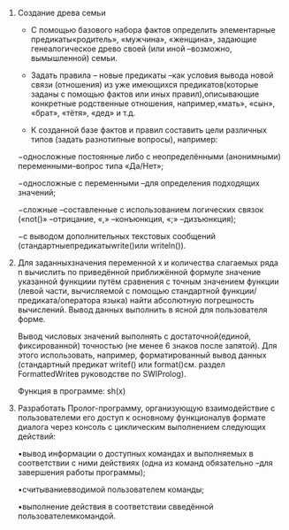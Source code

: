   1. Создание древа семьи
       - С помощью базового  набора фактов  определить элементарные предикаты«родитель», «мужчина», «женщина»,
        задающие генеалогическое древо своей (или иной –возможно, вымышленной) семьи.

       - Задать правила – новые предикаты –как условия вывода новой связи (отношения) из уже
        имеющихся предикатов(которые заданы с помощью фактов или иных правил),описывающие конкретные родственные отношения,
        например,«мать», «сын», «брат», «тётя», «дед» и т.д.

       - К  созданной  базе  фактов  и  правил  составить  цели  различных  типов
        (задать разнотипные вопросы), например: 

        −односложные постоянные либо с неопределёнными (анонимными) переменными–вопрос типа «Да/Нет»;

        −односложные с переменными –для определения подходящих значений;

        −сложные –составленные с использованием логических связок  («not()» –отрицание,  «,» –конъюнкция, «;» –дизъюнкция);

        −с  выводом  дополнительных  текстовых  сообщений  (стандартныепредикатыwrite()или writeln()).
  
  2. Для заданныхзначения переменной x и количества слагаемых ряда n вычислить по приведённой приближённой формуле значение указанной функциии
      путём сравнения с точным значением функции (левой  части,  вычисляемой с помощью  стандартной  функции/предиката/оператора языка)
      найти абсолютную погрешность вычислений. Вывод данных выполнить в ясной для пользователя форме.
    
    
      Вывод числовых значений выполнять с достаточной(единой, фиксированной) точностью
      (не менее 6 знаков после запятой). Для этого использовать, например, форматированный вывод данных 
      (стандартный  предикат writef() или format()см. раздел FormattedWriteв руководстве по SWIProlog).

      Функция в программе: sh(x) 

   
  3.  Разработать Пролог-программу, организующую взаимодействие с пользователеми его доступ к основному функционалув формате диалога через консоль 
      с циклическим выполнением следующих действий: 

      •вывод информации о доступных командах и выполняемых в соответствии с ними действиях
      (одна из команд обязательно –для завершения работы программы);

      •считываниевводимой пользователем команды;

      •выполнение действия в соответствии свведённой пользователемкомандой.



    
    
    
    
